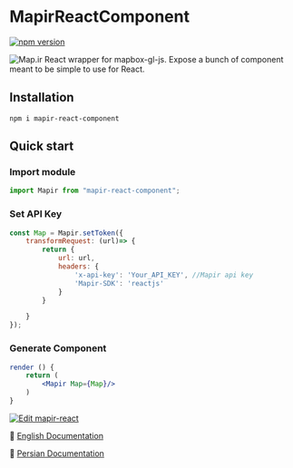 
# MapirReactComponent
[![npm version](https://badge.fury.io/js/mapir-react-component.svg)](https://www.npmjs.com/package/mapir-react-component)

![Map.ir](https://map.ir/css/images/mapir-logo.png) React wrapper for mapbox-gl-js. Expose a bunch of component meant to be simple to use for React.

## Installation

```
npm i mapir-react-component
```

## Quick start 

### Import module
```jsx
import Mapir from "mapir-react-component";
```
### Set API Key
```jsx
const Map = Mapir.setToken({
	transformRequest: (url)=> {
		return {
			url: url,
			headers: { 
				'x-api-key': 'Your_API_KEY', //Mapir api key
				'Mapir-SDK': 'reactjs'
			}
		}

	}
});
```
### Generate Component
```jsx
render () {
	return (
		<Mapir Map={Map}/>
	)
}
```
[![Edit mapir-react](https://codesandbox.io/static/img/play-codesandbox.svg)](https://codesandbox.io/s/objective-ganguly-st4od?fontsize=14)

📖 [English Documentation](https://github.com/map-ir/mapir-react-component/wiki/Documentation)

📖 [Persian Documentation](https://support.map.ir/developers/components/reactjs/)
